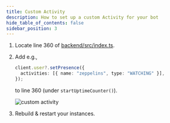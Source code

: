 ```yaml
---
title: Custom Activity
description: How to set up a custom Activity for your bot
hide_table_of_contents: false
sidebar_position: 3
---
```


1. Locate line 360 of [backend/src/index.ts](https://github.com/Dragory/ZeppelinBot/blob/master/backend/src/index.ts#L360).
2. Add e.g.,

   ```ts
   client.user?.setPresence({
     activities: [{ name: "zeppelins", type: "WATCHING" }],
   });
   ```

   to line 360 (under `startUptimeCounter()`).

   ![custom activity](/img/guides/discord/custom_activity.png "Custom Activity")

3. Rebuild & restart your instances.
